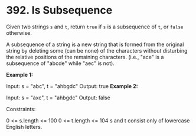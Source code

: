 # 392. Is Subsequence

Given two strings `s` and `t`, return `true` if `s` is a subsequence of `t`, or `false` otherwise.

A subsequence of a string is a new string that is formed from the original string by deleting some (can be none) of the characters without disturbing the relative positions of the remaining characters. (i.e., "ace" is a subsequence of "abcde" while "aec" is not).

 

**Example 1:**

Input: s = "abc", t = "ahbgdc"
Output: true
**Example 2:**

Input: s = "axc", t = "ahbgdc"
Output: false
 

Constraints:

0 <= s.length <= 100
0 <= t.length <= 104
s and t consist only of lowercase English letters.